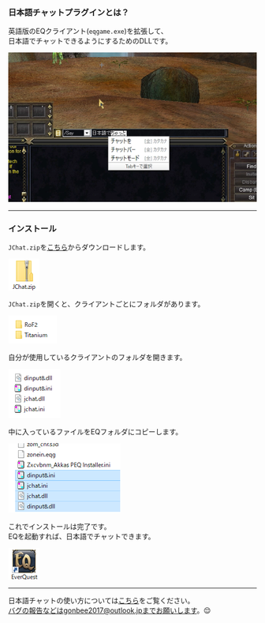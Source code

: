 ### 日本語チャットプラグインとは？

英語版のEQクライアント(`eqgame.exe`)を拡張して、<br />
日本語でチャットできるようにするためのDLLです。

![](Documents/jchatintroduce.png)

------

### インストール

`JChat.zip`を[こちら](/releases)からダウンロードします。

![](Documents/jchatzip.png)

`JChat.zip`を開くと、クライアントごとにフォルダがあります。

![](Documents/clientfolders.png)

自分が使用しているクライアントのフォルダを開きます。

![](Documents/jchatfiles.png)

中に入っているファイルをEQフォルダにコピーします。

![](Documents/jchatfilescopy.png)

これでインストールは完了です。<br />
EQを起動すれば、日本語でチャットできます。

![](Documents/eqshortcut.png)

------

日本語チャットの使い方については[こちら](Documents/USAGE.md)をご覧ください。<br />
バグの報告などはgonbee2017@outlook.jpまでお願いします。😌
